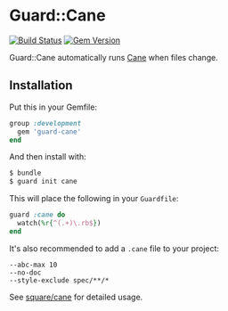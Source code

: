 # Guard::Cane
[![Build Status](https://travis-ci.org/guard/guard-cane.png?branch=master)](https://travis-ci.org/guard/guard-cane)
[![Gem Version](https://badge.fury.io/rb/guard-cane.png)](http://badge.fury.io/rb/guard-cane)

Guard::Cane automatically runs [Cane](https://github.com/square/cane#usage)
when files change.

## Installation

Put this in your Gemfile:

```rb
group :development
  gem 'guard-cane'
end
```

And then install with:

```sh
$ bundle
$ guard init cane
```

This will place the following in your `Guardfile`:

```rb
guard :cane do
  watch(%r{^(.+)\.rb$})
end
```

It's also recommended to add a `.cane` file to your project:

```
--abc-max 10
--no-doc
--style-exclude spec/**/*
```

See [square/cane](https://github.com/square/cane#usage) for detailed usage.

